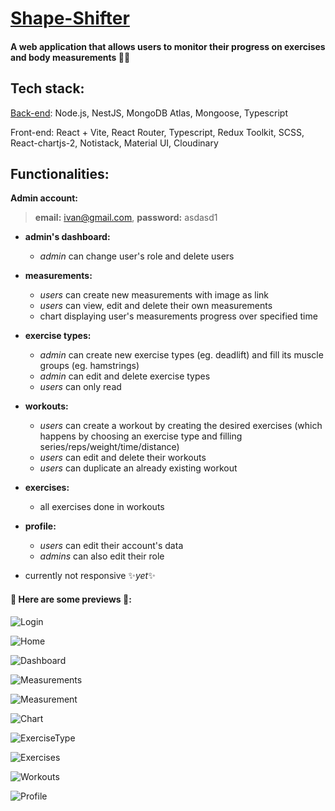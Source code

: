 # [Shape-Shifter](https://plamena-shape-shifter.netlify.app/)
#### A web application that allows users to monitor their progress on exercises and body measurements 💪🏻


## Tech stack:
[Back-end](https://github.com/Plamena37/shape-shifter-backend): Node.js, NestJS, MongoDB Atlas, Mongoose, Typescript

Front-end: React + Vite, React Router, Typescript, Redux Toolkit, SCSS, React-chartjs-2, Notistack, Material UI, Cloudinary



## Functionalities:

**Admin account:**
> **email:** ivan@gmail.com, **password:** asdasd1


- **admin's dashboard:** 
  - *admin* can change user's role and delete users 

- **measurements:**
  - *users* can create new measurements with image as link
  - *users* can view, edit and delete their own measurements
  - chart displaying user's measurements progress over specified time
 
- **exercise types:**
  - *admin* can create new exercise types (eg. deadlift) and fill its muscle groups (eg. hamstrings)
  - *admin* can edit and delete exercise types
  - *users* can only read
 
- **workouts:**
  - *users* can create a workout by creating the desired exercises (which happens by choosing an exercise type and filling series/reps/weight/time/distance)
  - *users* can edit and delete their workouts
  - *users* can duplicate an already existing workout
 
- **exercises:**
  - all exercises done in workouts 

- **profile:**
  - *users* can edit their account's data 
  - *admins* can also edit their role 

- currently not responsive ✨*yet*✨


#### 🔗 Here are some previews 📸:
![Login](https://i.imgur.com/PwrDcBh.png)

![Home](https://i.imgur.com/LYehi1u.png)

![Dashboard](https://i.imgur.com/1FcaFmr.png)

![Measurements](https://i.imgur.com/JOchPlS.png)

![Measurement](https://i.imgur.com/3XrtaiQ.png)

![Chart](https://i.imgur.com/0msFg90.png)

![ExerciseType](https://i.imgur.com/Agb5xC5.png)

![Exercises](https://i.imgur.com/72KtMVh.png)

![Workouts](https://i.imgur.com/Y3KG2ii.png)

![Profile](https://i.imgur.com/CGfkY4o.png)






